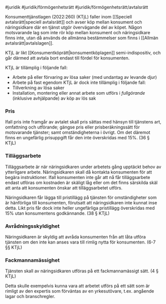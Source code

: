 #juridik #juridik/förmögenhetsrätt #juridik/förmögenhetsrätt/avtalsrätt 

Konsumenttjänstlagen (2022:260) (KTjL) faller inom [[Speciell avtalsrätt|speciell avtalsrätt]] och avser köp mellan konsument och näringsidkare där en tjänst utgör övervägande del av köpet. Någon motsvarande lag som inte rör köp mellan konsument och näringsidkare finns inte, utan då används de allmänna bestämmelser som finns i [[Allmän avtalsrätt|avtalslagen]].

KTjL är likt [[Konsumentköprätt|konsumentköplagen]] semi-indispositiv, och går därmed att avtala bort endast till fördel för konsumenten.

KTjL är tillämplig i följande fall:
- Arbete på eller förvaring av lösa saker (med undantag av levande djur)
- Arbete på fast egendom
KTjL är dock inte tillämplig i följande fall:
- Tillverkning av lösa saker
- Installation, montering eller annat arbete som utförs i *fullgörande* (inklusive avhjälpande) av köp av lös sak
### Pris
Ifall pris inte framgår av avtalet skall pris sättas med hänsyn till tjänstens art, omfattning och utförande; gängse pris eller prisberäkningssätt för motsvarande tjänster; samt omständigheterna i övrigt. Om det däremot finns en ungefärlig prisuppgift får den inte överskridas med 15%. (36 § KTjL)
### Tilläggsarbete
Tilläggsarbete är när näringsidkaren under arbetets gång upptäckt behov av ytterligare arbete. Näringsidkaren skall då kontakta konsumenten för att begära instruktioner. Ifall konsumenten inte går att nå får tilläggsarbete endast utföras om kostnaden är skäligt låg eller om det finns särskilda skäl att anta att konsumenten önskar att tilläggsarbetet utförs.

Näringsidkaren får lägga till pristillägg på tjänsten för omständigheter som är hänförliga till konsumenten, förutsatt att näringsidkaren inte kunnat inse detta. Likt pris får dock inte heller ungefärliga pristillägg överskridas med 15% utan konsumentens godkännande. (38 § KTjL)
### Avrådningsskyldighet
Näringsidkaren är skyldig att avråda konsumenten från att låta utföra tjänsten om den inte kan anses vara till rimlig nytta för konsumenten. (6-7 §§ KTjL)
### Fackmannamässighet
Tjänsten skall av näringsidkaren utföras på ett fackmannamässigt sätt. (4 § KTjL)

Detta skulle exempelvis kunna vara att arbetet utförs på ett sätt som är rimligt av den expertis som förväntas av en yrkesutövare, t.ex. angående lagar och branschregler.
